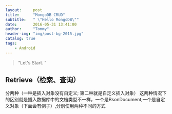 ```yaml
---
layout:     post
title:      "MongoDB CRUD"
subtitle:   " \"Hello MongoDB\""
date:       2016-05-31 13:41:00
author:     "Tommy"
header-img: "img/post-bg-2015.jpg"
catalog: true
tags:
    - Android
---
```


> “Let's Start. ”


## Retrieve（检索、查询）
分两种（一种是插入对象没有自定义; 第二种就是自定义插入对象）
这两种情况下的区别就是插入数据库中的文档类型不一样，一个是BsonDocument,一个是自定义对象（下面会有例子）,分别使用两种不同的方式